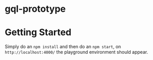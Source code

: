 # gql-prototype

# Getting Started
Simply do an `npm install` and then do an `npm start`, on `http://localhost:4000/` the playground environment should appear.
